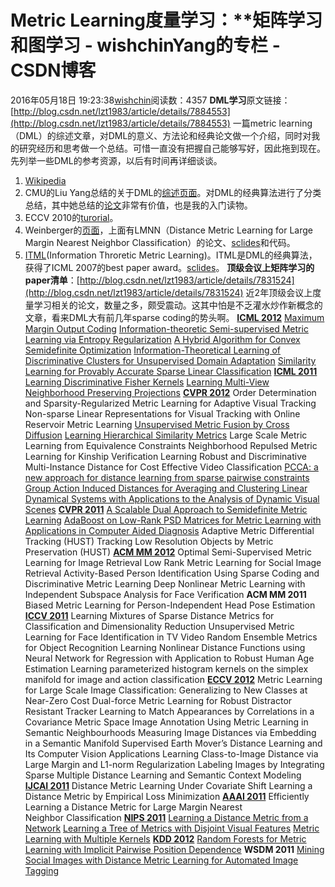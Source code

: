 # Metric Learning度量学习：**矩阵学习和图学习 - wishchinYang的专栏 - CSDN博客
2016年05月18日 19:23:38[wishchin](https://me.csdn.net/wishchin)阅读数：4357
**DML学习**原文链接：[http://blog.csdn.net/lzt1983/article/details/7884553](http://blog.csdn.net/lzt1983/article/details/7884553)
一篇metric learning（DML）的综述文章，对DML的意义、方法论和经典论文做一个介绍，同时对我的研究经历和思考做一个总结。可惜一直没有把握自己能够写好，因此拖到现在。
先列举一些DML的参考资源，以后有时间再详细谈谈。
1. [Wikipedia](http://en.wikipedia.org/wiki/Metric_%28mathematics%29)
2. CMU的Liu Yang总结的关于DML的[综述页面](http://www.cs.cmu.edu/~liuy/distlearn.htm)。对DML的经典算法进行了分类总结，其中她总结的[论文](http://www.cs.cmu.edu/~liuy/frame_survey_v2.pdf)非常有价值，也是我的入门读物。
3. ECCV 2010的[turorial](http://www.cs.huji.ac.il/~ofirpele/DFML_ECCV2010_tutorial/)。
4. Weinberger的[页面](http://www.cse.wustl.edu/~kilian/page9/page15/page15.html)，上面有LMNN（Distance Metric Learning for Large Margin Nearest Neighbor Classification）的论文、[sclides](http://www.cse.wustl.edu/~kilian/talks/lmnn4.pdf)和代码。
5. [ITML](http://www.cs.utexas.edu/~pjain/itml/)(Information Throretic Metric Learning)。ITML是DML的经典算法，获得了ICML 2007的best paper award。[sclides](http://bengio.abracadoudou.com/lce/slides/davis.pdf)。
**顶级会议上矩阵学习的paper清单**：[http://blog.csdn.net/lzt1983/article/details/7831524](http://blog.csdn.net/lzt1983/article/details/7831524)
近2年顶级会议上度量学习相关的论文，数量之多，颇受震动。这其中怕是不乏灌水炒作新概念的文章，看来DML大有前几年sparse coding的势头啊。
**[ICML 2012](http://icml.cc/2012/papers/)**
[Maximum Margin Output Coding](http://icml.cc/2012/papers/778.pdf)
[Information-theoretic Semi-supervised Metric Learning via Entropy Regularization](http://icml.cc/2012/papers/74.pdf)
[A Hybrid Algorithm for Convex Semidefinite Optimization](http://icml.cc/2012/papers/109.pdf)
[Information-Theoretical Learning of Discriminative Clusters for Unsupervised Domain Adaptation](http://icml.cc/2012/papers/566.pdf)
[Similarity Learning for Provably Accurate Sparse Linear Classification](http://icml.cc/2012/papers/919.pdf)
**[ICML 2011](http://www.icml-2011.org/papers.php)**
[Learning Discriminative Fisher Kernels](http://www.icml-2011.org/papers/178_icmlpaper.pdf)
[Learning Multi-View Neighborhood Preserving Projections](http://www.icml-2011.org/papers/304_icmlpaper.pdf)
**[CVPR 2012](http://www.cvpr2012.org/program-details/papers)**
Order Determination and Sparsity-Regularized Metric Learning for Adaptive Visual Tracking
Non-sparse Linear Representations for Visual Tracking with Online Reservoir Metric Learning
[Unsupervised Metric Fusion by Cross Diffusion](http://www.loni.ucla.edu/~ztu/publication/cvpr12_CrDP.pdf)
[Learning Hierarchical Similarity Metrics](http://cseweb.ucsd.edu/~naverma/papers/hier_embd.pdf)
Large Scale Metric Learning from Equivalence Constraints
Neighborhood Repulsed Metric Learning for Kinship Verification
Learning Robust and Discriminative Multi-Instance Distance for Cost Effective Video Classification
[PCCA: a new approach for distance learning from sparse pairwise constraints](https://users.info.unicaen.fr/~jurie/papers/12_cvpr_ldca.pdf)
[Group Action Induced Distances for Averaging and Clustering Linear Dynamical Systems with Applications
 to the Analysis of Dynamic Visual Scenes](http://www.cis.jhu.edu/~rizwanch/papers/AfsariCVPR12.pdf)
**[CVPR 2011](http://www.cvpapers.com/cvpr2011.html)**
[A Scalable Dual Approach to Semidefinite Metric Learning](http://www.nicta.com.au/pub?doc=4745)
[AdaBoost
 on Low-Rank PSD Matrices for Metric Learning with Applications in Computer Aided Diagnosis](https://6274085717921901633-a-1802744773732722657-s-sites.googlegroups.com/site/tabatabaye/MetricBoost_IEEE3_final.pdf?attachauth=ANoY7cp_grw7MgEcmJugx8Lh5ioCAhdANw7xfTt9oz-JZueLuWs_0kq0fcbA7m-m_4mD4xRWDiong7X4UI2DqhcHmzRsM6-iJQhu6wfUIN8iVsokD9gXEqc6n1VJjlSAwX4U5OembQQ4SZeBJ71UepnKIIeP6LXGGFfQKRlxJrBZPn4tH3BzuMgWUF942T77IKGRIQrbDf_nvgeUYjtMS5iVc_ZwseOl0A%3D%3D&attredirects=0)
Adaptive Metric Differential Tracking (HUST)
Tracking Low Resolution Objects by Metric Preservation (HUST)
**[ACM MM 2012](http://www.acmmm12.org/accepted-papers/)**
Optimal Semi-Supervised Metric Learning for Image Retrieval
Low Rank Metric Learning for Social Image Retrieval
Activity-Based Person Identification Using Sparse Coding and Discriminative Metric Learning
Deep Nonlinear Metric Learning with Independent Subspace Analysis for Face Verification
**ACM MM 2011**
Biased Metric Learning for Person-Independent Head Pose Estimation
**[ICCV 2011](http://www.iccv2011.org/authors/accepted-papers)**
Learning Mixtures of Sparse Distance Metrics for Classification and Dimensionality Reduction
Unsupervised Metric Learning for Face Identification in TV Video
Random Ensemble Metrics for Object Recognition
Learning Nonlinear Distance Functions using Neural Network for Regression with Application to Robust Human Age Estimation
Learning parameterized histogram kernels on the simplex manifold for image and action classification
**[ECCV 2012](http://eccv2012.unifi.it/program/main-conference/)**
Metric Learning for Large Scale Image Classification: Generalizing to New Classes at Near-Zero Cost
Dual-force Metric Learning for Robust Distractor Resistant Tracker
Learning to Match Appearances by Correlations in a Covariance Metric Space
Image Annotation Using Metric Learning in Semantic Neighbourhoods
Measuring Image Distances via Embedding in a Semantic Manifold
Supervised Earth Mover’s Distance Learning and Its Computer Vision Applications
Learning Class-to-Image Distance via Large Margin and L1-norm Regularization
Labeling Images by Integrating Sparse Multiple Distance Learning and Semantic Context Modeling
**[IJCAI 2011](http://ijcai-11.iiia.csic.es/program/accepted_papers/)**
Distance Metric Learning Under Covariate Shift
Learning a Distance Metric by Empirical Loss Minimization
**[AAAI 2011](https://docs.google.com/viewer?url=http%3A%2F%2Fwww.aaai.org%2FConferences%2FAAAI%2F2011%2Faaai11accepts.pdf)**
Efficiently Learning a Distance Metric for Large Margin Nearest Neighbor Classification
[**NIPS 2011**](http://nips.cc/Conferences/2011/Program/accepted-papers.php)
[Learning a Distance Metric from a Network](http://books.nips.cc/papers/files/nips24/NIPS2011_1070.pdf)
[Learning a Tree of Metrics with Disjoint Visual Features](http://blog.csdn.net/lzt1983/article/details/www-bcf.usc.edu/~feisha/pubs/tom.pdf)
[Metric Learning with Multiple Kernels](http://books.nips.cc/papers/files/nips24/NIPS2011_0683.pdf)
**[KDD 2012](http://kdd2012.sigkdd.org/papers.shtml)**
[Random Forests for Metric Learning with Implicit Pairwise Position Dependence](http://arxiv.org/pdf/1201.0610.pdf)
**WSDM 2011**
[Mining Social Images with Distance Metric Learning for Automated
 Image Tagging](http://www.ntu.edu.sg/home/yhe/papers/wsdm.pdf)
